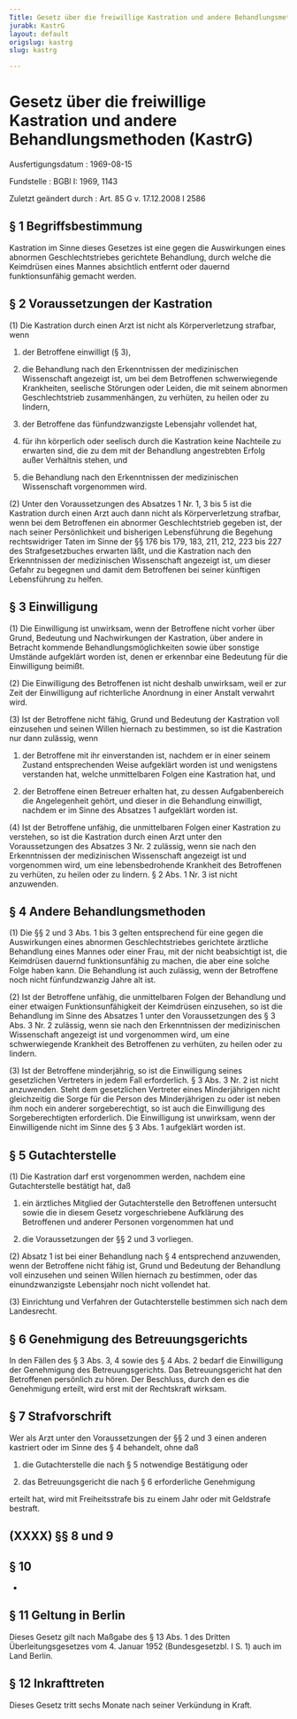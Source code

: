 ```yaml
---
Title: Gesetz über die freiwillige Kastration und andere Behandlungsmethoden
jurabk: KastrG
layout: default
origslug: kastrg
slug: kastrg

---
```


# Gesetz über die freiwillige Kastration und andere Behandlungsmethoden (KastrG)

Ausfertigungsdatum
:   1969-08-15

Fundstelle
:   BGBl I: 1969, 1143

Zuletzt geändert durch
:   Art. 85 G v. 17.12.2008 I 2586


## § 1 Begriffsbestimmung

Kastration im Sinne dieses Gesetzes ist eine gegen die Auswirkungen
eines abnormen Geschlechtstriebes gerichtete Behandlung, durch welche
die Keimdrüsen eines Mannes absichtlich entfernt oder dauernd
funktionsunfähig gemacht werden.


## § 2 Voraussetzungen der Kastration

(1) Die Kastration durch einen Arzt ist nicht als Körperverletzung
strafbar, wenn

1.  der Betroffene einwilligt (§ 3),


2.  die Behandlung nach den Erkenntnissen der medizinischen Wissenschaft
    angezeigt ist, um bei dem Betroffenen schwerwiegende Krankheiten,
    seelische Störungen oder Leiden, die mit seinem abnormen
    Geschlechtstrieb zusammenhängen, zu verhüten, zu heilen oder zu
    lindern,


3.  der Betroffene das fünfundzwanzigste Lebensjahr vollendet hat,


4.  für ihn körperlich oder seelisch durch die Kastration keine Nachteile
    zu erwarten sind, die zu dem mit der Behandlung angestrebten Erfolg
    außer Verhältnis stehen, und


5.  die Behandlung nach den Erkenntnissen der medizinischen Wissenschaft
    vorgenommen wird.




(2) Unter den Voraussetzungen des Absatzes 1 Nr. 1, 3 bis 5 ist die
Kastration durch einen Arzt auch dann nicht als Körperverletzung
strafbar, wenn bei dem Betroffenen ein abnormer Geschlechtstrieb
gegeben ist, der nach seiner Persönlichkeit und bisherigen
Lebensführung die Begehung rechtswidriger Taten im Sinne der §§ 176
bis 179, 183, 211, 212, 223 bis 227 des Strafgesetzbuches erwarten
läßt, und die Kastration nach den Erkenntnissen der medizinischen
Wissenschaft angezeigt ist, um dieser Gefahr zu begegnen und damit dem
Betroffenen bei seiner künftigen Lebensführung zu helfen.


## § 3 Einwilligung

(1) Die Einwilligung ist unwirksam, wenn der Betroffene nicht vorher
über Grund, Bedeutung und Nachwirkungen der Kastration, über andere in
Betracht kommende Behandlungsmöglichkeiten sowie über sonstige
Umstände aufgeklärt worden ist, denen er erkennbar eine Bedeutung für
die Einwilligung beimißt.

(2) Die Einwilligung des Betroffenen ist nicht deshalb unwirksam, weil
er zur Zeit der Einwilligung auf richterliche Anordnung in einer
Anstalt verwahrt wird.

(3) Ist der Betroffene nicht fähig, Grund und Bedeutung der Kastration
voll einzusehen und seinen Willen hiernach zu bestimmen, so ist die
Kastration nur dann zulässig, wenn

1.  der Betroffene mit ihr einverstanden ist, nachdem er in einer seinem
    Zustand entsprechenden Weise aufgeklärt worden ist und wenigstens
    verstanden hat, welche unmittelbaren Folgen eine Kastration hat, und


2.  der Betroffene einen Betreuer erhalten hat, zu dessen Aufgabenbereich
    die Angelegenheit gehört, und dieser in die Behandlung einwilligt,
    nachdem er im Sinne des Absatzes 1 aufgeklärt worden ist.




(4) Ist der Betroffene unfähig, die unmittelbaren Folgen einer
Kastration zu verstehen, so ist die Kastration durch einen Arzt unter
den Voraussetzungen des Absatzes 3 Nr. 2 zulässig, wenn sie nach den
Erkenntnissen der medizinischen Wissenschaft angezeigt ist und
vorgenommen wird, um eine lebensbedrohende Krankheit des Betroffenen
zu verhüten, zu heilen oder zu lindern. § 2 Abs. 1 Nr. 3 ist nicht
anzuwenden.


## § 4 Andere Behandlungsmethoden

(1) Die §§ 2 und 3 Abs. 1 bis 3 gelten entsprechend für eine gegen die
Auswirkungen eines abnormen Geschlechtstriebes gerichtete ärztliche
Behandlung eines Mannes oder einer Frau, mit der nicht beabsichtigt
ist, die Keimdrüsen dauernd funktionsunfähig zu machen, die aber eine
solche Folge haben kann. Die Behandlung ist auch zulässig, wenn der
Betroffene noch nicht fünfundzwanzig Jahre alt ist.

(2) Ist der Betroffene unfähig, die unmittelbaren Folgen der
Behandlung und einer etwaigen Funktionsunfähigkeit der Keimdrüsen
einzusehen, so ist die Behandlung im Sinne des Absatzes 1 unter den
Voraussetzungen des § 3 Abs. 3 Nr. 2 zulässig, wenn sie nach den
Erkenntnissen der medizinischen Wissenschaft angezeigt ist und
vorgenommen wird, um eine schwerwiegende Krankheit des Betroffenen zu
verhüten, zu heilen oder zu lindern.

(3) Ist der Betroffene minderjährig, so ist die Einwilligung seines
gesetzlichen Vertreters in jedem Fall erforderlich. § 3 Abs. 3 Nr. 2
ist nicht anzuwenden. Steht dem gesetzlichen Vertreter eines
Minderjährigen nicht gleichzeitig die Sorge für die Person des
Minderjährigen zu oder ist neben ihm noch ein anderer sorgeberechtigt,
so ist auch die Einwilligung des Sorgeberechtigten erforderlich. Die
Einwilligung ist unwirksam, wenn der Einwilligende nicht im Sinne des
§ 3 Abs. 1 aufgeklärt worden ist.


## § 5 Gutachterstelle

(1) Die Kastration darf erst vorgenommen werden, nachdem eine
Gutachterstelle bestätigt hat, daß

1.  ein ärztliches Mitglied der Gutachterstelle den Betroffenen untersucht
    sowie die in diesem Gesetz vorgeschriebene Aufklärung des Betroffenen
    und anderer Personen vorgenommen hat und


2.  die Voraussetzungen der §§ 2 und 3 vorliegen.




(2) Absatz 1 ist bei einer Behandlung nach § 4 entsprechend
anzuwenden, wenn der Betroffene nicht fähig ist, Grund und Bedeutung
der Behandlung voll einzusehen und seinen Willen hiernach zu
bestimmen, oder das einundzwanzigste Lebensjahr noch nicht vollendet
hat.

(3) Einrichtung und Verfahren der Gutachterstelle bestimmen sich nach
dem Landesrecht.


## § 6 Genehmigung des Betreuungsgerichts

In den Fällen des § 3 Abs. 3, 4 sowie des § 4 Abs. 2 bedarf die
Einwilligung der Genehmigung des Betreuungsgerichts. Das
Betreuungsgericht hat den Betroffenen persönlich zu hören. Der
Beschluss, durch den es die Genehmigung erteilt, wird erst mit der
Rechtskraft wirksam.


## § 7 Strafvorschrift

Wer als Arzt unter den Voraussetzungen der §§ 2 und 3 einen anderen
kastriert oder im Sinne des § 4 behandelt, ohne daß

1.  die Gutachterstelle die nach § 5 notwendige Bestätigung oder


2.  das Betreuungsgericht die nach § 6 erforderliche Genehmigung



erteilt hat, wird mit Freiheitsstrafe bis zu einem Jahr oder mit
Geldstrafe bestraft.


## (XXXX) §§ 8 und 9



## § 10

-


## § 11 Geltung in Berlin

Dieses Gesetz gilt nach Maßgabe des § 13 Abs. 1 des Dritten
Überleitungsgesetzes vom 4. Januar 1952 (Bundesgesetzbl. I S. 1) auch
im Land Berlin.


## § 12 Inkrafttreten

Dieses Gesetz tritt sechs Monate nach seiner Verkündung in Kraft.

